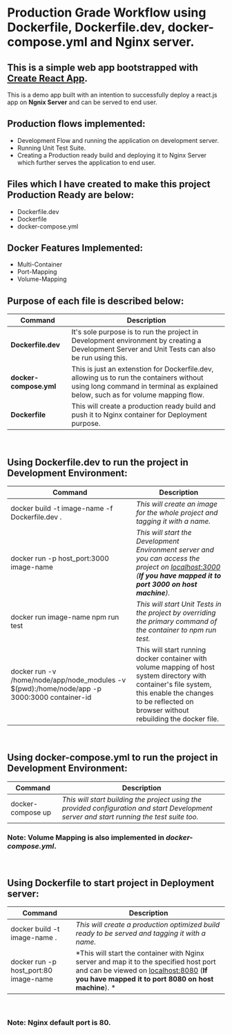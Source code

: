 # Production Grade Workflow using Dockerfile, Dockerfile.dev, docker-compose.yml and Nginx server.

## This is a simple web app bootstrapped with **[Create React App](https://github.com/facebook/create-react-app/?target=_blank)**.

This is a demo app built with an intention to successfully deploy a react.js app on **Ngnix Server** and can be served to end user. 

## Production flows implemented:
* Development Flow and running the application on development server.
* Running Unit Test Suite.
* Creating a Production ready build and deploying it to Nginx Server which further serves the application to end user.

## Files which I have created to make this project Production Ready are below:
* Dockerfile.dev
* Dockerfile
* docker-compose.yml

## Docker Features Implemented:
* Multi-Container
* Port-Mapping
* Volume-Mapping 

## Purpose of each file is described below:
| Command | Description |
| --- | --- |
**Dockerfile.dev** | It's sole purpose is to run the project in Development environment by creating a Development Server and Unit Tests can also be run using this.
**docker-compose.yml** | This is just an extenstion for Dockerfile.dev, allowing us to run the containers without using long command in terminal as explained below, such as for volume mapping flow.
**Dockerfile** | This will create a production ready build and push it to Nginx container for Deployment purpose.
<br>

## Using Dockerfile.dev to run the project in Development Environment:

| Command | Description |
| --- | --- |
docker build -t image-name -f Dockerfile.dev . | *This will create an image for the whole project and tagging it with a name.*
docker run -p host_port:3000 image-name | *This will start the Development Environment server and you can access the project on [localhost:3000](http://localhost:3000) (**If you have mapped it to port 3000 on host machine**).*
docker run image-name npm run test | *This will start Unit Tests in the project by overriding the primary command of the container to npm run test.*
docker run -v /home/node/app/node_modules -v $(pwd):/home/node/app -p 3000:3000 container-id | This will start running docker container with volume mapping of host system directory with container's file system, this enable the changes to be reflected on browser without rebuilding the docker file.
<br>

## Using docker-compose.yml to run the project in Development Environment:
| Command | Description |
| --- | --- |
docker-compose up | *This will start building the project using the provided configuration and start Development server and start running the test suite too.*

### **Note: Volume Mapping is also implemented in *docker-compose.yml*.**
<br>


## Using Dockerfile to start project in Deployment server:
| Command | Description |
| --- | --- |
docker build -t image-name . | *This will create a production optimized build ready to be served and tagging it with a name.*
docker run -p host_port:80 image-name | *This will start the container with Nginx server and map it to the specified host port and can be viewed on [localhost:8080](http://localhost:8080) (**If you have mapped it to port 8080 on host machine**). *
<br>


### **Note: Nginx default port is 80.**
